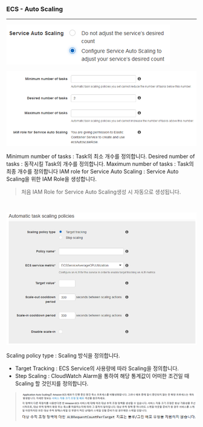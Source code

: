 ### ECS - Auto Scaling
---
![Enable Service Auto Scaling](https://github.com/ondacloud/AWS/raw/main/ECS/Auto%20Scaling/img/image-1.png)

![Setting Service Auto Scaling](https://github.com/ondacloud/AWS/raw/main/ECS/Auto%20Scaling/img/image-2.png)
<br>

Minimum number of tasks : Task의 최소 개수를 정의합니다.
Desired number of tasks : 동작시킬 Task의 개수를 정의합니다.
Maximum number of tasks : Task의 최종 개수를 정의합니다
IAM role for Service Auto Scaling : Service Auto Scaling을 위한 IAM Role을 생성합니다.
> 처음 IAM Role for Service Auto Scaling생성 시 자동으로 생성됩니다.

<br>

![Setting Service Auto Scaling](https://github.com/ondacloud/AWS/raw/main/ECS/Auto%20Scaling/img/image-3.png)
<br>

Scaling policy type : Scaling 방식을 정의합니다.
- Target Tracking : ECS Service의 사용량에 따라 Scaling을 정의합니다.
- Step Scaling : CloudWatch Alarm을 통하여 해당 통계값이 어떠한 조건일 때 Scaling 할 것인지를 정의합니다.

> ![Explain Service Auto Scaling](https://github.com/ondacloud/AWS/raw/main/ECS/Auto%20Scaling/img/image-4.png) <br>
![Explain Service Auto Scaling](https://github.com/ondacloud/AWS/raw/main/ECS/Auto%20Scaling/img/image-5.png) <br>
![Explain Service Auto Scaling](https://github.com/ondacloud/AWS/raw/main/ECS/Auto%20Scaling/img/image-6.png)
